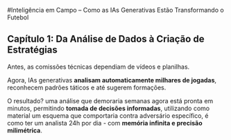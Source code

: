 #Inteligência em Campo – Como as IAs Generativas Estão Transformando o Futebol

## Capítulo 1: Da Análise de Dados à Criação de Estratégias

Antes, as comissões técnicas dependiam de vídeos e planilhas.


Agora, IAs generativas **analisam 
automaticamente milhares de jogadas**,
reconhecem padrões táticos e até
sugerem formações.

O resultado? uma
análise que demoraria semanas agora
está pronta em minutos, permitindo
**tomada de decisões informadas**,
utilizando como material um esquema
que comportaria contra adversário 
específico, é como ter um analista 24h
por dia - com **memória infinita e
precisão milimétrica**.
